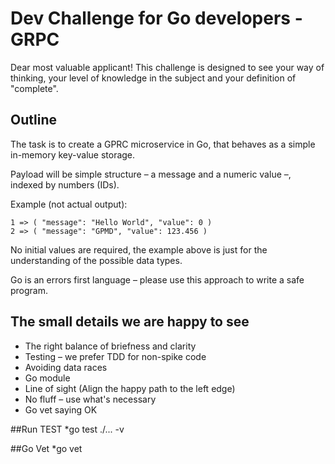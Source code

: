 # Dev Challenge for Go developers - GRPC

Dear most valuable applicant! This challenge is designed to see your way of thinking, your level of knowledge in the subject and your definition of "complete".

## Outline

The task is to create a GPRC microservice in Go, that behaves as a simple in-memory key-value storage.

Payload will be simple structure – a message and a numeric value –, indexed by numbers (IDs).

Example (not actual output):

```
1 => ( "message": "Hello World", "value": 0 )
2 => ( "message": "GPMD", "value": 123.456 )
```

No initial values are required, the example above is just for the understanding of the possible data types.

Go is an errors first language – please use this approach to write a safe program.

## The small details we are happy to see

* The right balance of briefness and clarity
* Testing – we prefer TDD for non-spike code
* Avoiding data races
* Go module
* Line of sight (Align the happy path to the left edge)
* No fluff – use what's necessary
* Go vet saying OK

##Run TEST
*go test ./... -v 

##Go Vet
*go vet